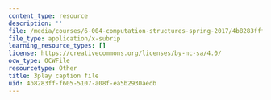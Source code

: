 ```yaml
---
content_type: resource
description: ''
file: /media/courses/6-004-computation-structures-spring-2017/4b8283fff6055107a08fea5b2930aedb_Fi62zvlY2o4.vtt
file_type: application/x-subrip
learning_resource_types: []
license: https://creativecommons.org/licenses/by-nc-sa/4.0/
ocw_type: OCWFile
resourcetype: Other
title: 3play caption file
uid: 4b8283ff-f605-5107-a08f-ea5b2930aedb
---
```

